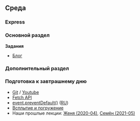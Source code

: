 ## Среда


### Express

### Основной раздел

**Задания**

- [Блог](../../../../express-blog-1-anonymous-blog-challenge)


### Дополнительный раздел
<!--
**Задания**
-[]()
-->

### Подготовка к завтрашнему дню
* [Git](https://github.com/Elbrus-Bootcamp/short-squeeze-phase-2/tree/master/week-1/fetch) / [Youtube](https://youtu.be/L4Yy_C0AM40)
* [Fetch API](https://learn.javascript.ru/fetch)
* [event.preventDefault()](https://developer.mozilla.org/en-US/docs/Web/API/Event/preventDefault) ([RU](https://developer.mozilla.org/ru/docs/Web/API/Event/preventDefault))
* [Всплытие и погружение](https://learn.javascript.ru/bubbling-and-capturing)
* Наши прошлые лекции: [Женя (2020-04)](https://www.youtube.com/watch?v=p6YPM3E8k2E&list=PL8NGcSL3ZP--8C9boHfNAmx03Qwg6Wud7&index=6&t=0s), [Семён (2021-05)](https://youtu.be/bI20TBrBrxM)
